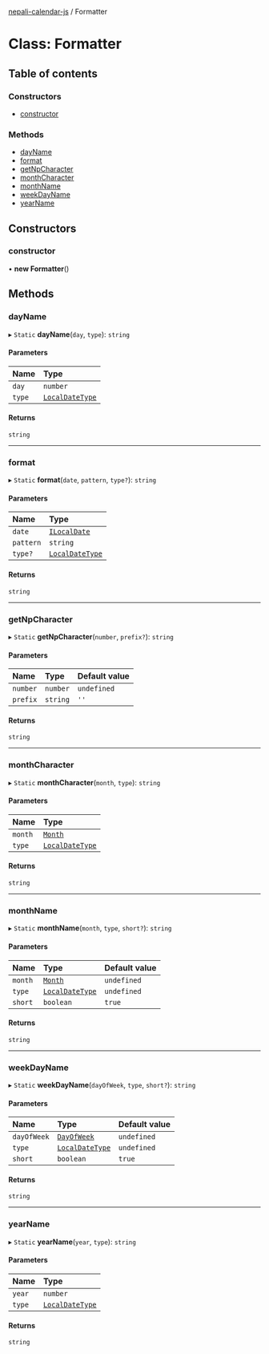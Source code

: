 [nepali-calendar-js](../README.md) / Formatter

# Class: Formatter

## Table of contents

### Constructors

- [constructor](Formatter.md#constructor)

### Methods

- [dayName](Formatter.md#dayname)
- [format](Formatter.md#format)
- [getNpCharacter](Formatter.md#getnpcharacter)
- [monthCharacter](Formatter.md#monthcharacter)
- [monthName](Formatter.md#monthname)
- [weekDayName](Formatter.md#weekdayname)
- [yearName](Formatter.md#yearname)

## Constructors

### constructor

• **new Formatter**()

## Methods

### dayName

▸ `Static` **dayName**(`day`, `type`): `string`

#### Parameters

| Name | Type |
| :------ | :------ |
| `day` | `number` |
| `type` | [`LocalDateType`](../enums/LocalDateType.md) |

#### Returns

`string`

___

### format

▸ `Static` **format**(`date`, `pattern`, `type?`): `string`

#### Parameters

| Name | Type |
| :------ | :------ |
| `date` | [`ILocalDate`](ILocalDate.md) |
| `pattern` | `string` |
| `type?` | [`LocalDateType`](../enums/LocalDateType.md) |

#### Returns

`string`

___

### getNpCharacter

▸ `Static` **getNpCharacter**(`number`, `prefix?`): `string`

#### Parameters

| Name | Type | Default value |
| :------ | :------ | :------ |
| `number` | `number` | `undefined` |
| `prefix` | `string` | `''` |

#### Returns

`string`

___

### monthCharacter

▸ `Static` **monthCharacter**(`month`, `type`): `string`

#### Parameters

| Name | Type |
| :------ | :------ |
| `month` | [`Month`](../enums/Month.md) |
| `type` | [`LocalDateType`](../enums/LocalDateType.md) |

#### Returns

`string`

___

### monthName

▸ `Static` **monthName**(`month`, `type`, `short?`): `string`

#### Parameters

| Name | Type | Default value |
| :------ | :------ | :------ |
| `month` | [`Month`](../enums/Month.md) | `undefined` |
| `type` | [`LocalDateType`](../enums/LocalDateType.md) | `undefined` |
| `short` | `boolean` | `true` |

#### Returns

`string`

___

### weekDayName

▸ `Static` **weekDayName**(`dayOfWeek`, `type`, `short?`): `string`

#### Parameters

| Name | Type | Default value |
| :------ | :------ | :------ |
| `dayOfWeek` | [`DayOfWeek`](../enums/DayOfWeek.md) | `undefined` |
| `type` | [`LocalDateType`](../enums/LocalDateType.md) | `undefined` |
| `short` | `boolean` | `true` |

#### Returns

`string`

___

### yearName

▸ `Static` **yearName**(`year`, `type`): `string`

#### Parameters

| Name | Type |
| :------ | :------ |
| `year` | `number` |
| `type` | [`LocalDateType`](../enums/LocalDateType.md) |

#### Returns

`string`
